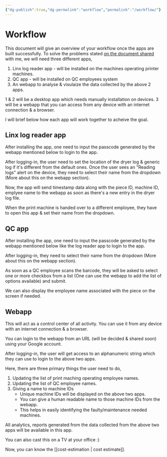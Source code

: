 ```yaml
---
{"dg-publish":true,"dg-permalink":"workflow","permalink":"/workflow/"}
---
```


# Workflow
This document will give an overview of your workflow once the apps are built successfully. To solve the problems stated [on the document shared](https://docs.google.com/document/d/1mE5er1zjdZ5NH9xa5XhB6Irt0G35ejhzAxCoT5Pdguk/edit) with me, we will need three different apps,

 1. Linx log reader app - will be installed on the machines operating printer machines.
 2. QC app - will be installed on QC employees system
 3. An webapp to analyse & visulaize the data collected by the above 2 apps.

1 & 2 will be a desktop app which needs manually installation on devices.
3 will be a webapp that you can access from any device with an internet connection & a browser.

I will brief below how each app will work together to acheive the goal.

## Linx log reader app
After installing the app, one need to input the passcode generated by the webapp mentioned below to login to the app.

After logging-in, the user need to set the location of the dryer log & generic log if it's different from the default ones. Once the user sees an "Reading logs" alert on the device, they need to select their name from the dropdown (More about this on the webapp section).

Now, the app will send timestamp data along with the piece ID, machine ID, emplyee name to the webapp as soon as there's a new entry in the dryer log file.

When the print machine is handed over to a different employee, they have to open this app & set their name from the dropdown.


## QC app
After installing the app, one need to input the passcode generated by the webapp mentioned below like the log reader app to login to the app.

After logging-in, they need to select their name from the dropdown (More about this on the webapp section).

As soon as a QC employee scans the barcode, they will be asked to select one or more checkbox from a list (One can use the webapp to add the list of options available) and submit.

We can also display the employee name associated with the piece on the screen if needed.

## Webapp
This will act as a control center of all activity. You can use it from any device with an internet connection & a browser.

You can login to the webapp from an URL (will be decided & shared soon) using your Google account.

After logging-in, the user will get access to an alphanumeric string which they can use to login to the above two apps.

Here, there are three primary things the user need to do,
   1. Updating the list of print maching operating employee names.
   2. Updating the list of QC employee names.
   3. Giving a name to machine IDs 
	   - Unique machine IDs will be displayed on the above two apps.
	   - You can give a human readable name to those machine IDs from the webapp.
	   - This helps in easily identifying the faulty/maintenance needed machines.

All analytics, reports generated from the data collected from the above two apps will be available in this app. 

You can also cast this on a TV at your office :)

Now, you can know the [[cost-estimation | cost estimate]].